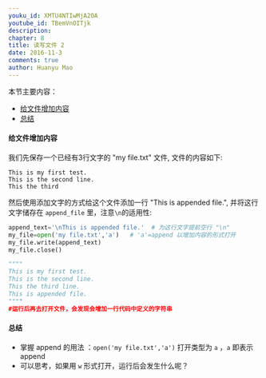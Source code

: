 ```yaml
---
youku_id: XMTU4NTIwMjA2OA
youtube_id: TBemVnOITjk
description: 
chapter: 8
title: 读写文件 2
date: 2016-11-3
comments: true
author: Huanyu Mao
---
```


本节主要内容：

* [给文件增加内容](#append)
* [总结](#summary)

<h4 class="tut-h4-pad" id="append">给文件增加内容</h4>

我们先保存一个已经有3行文字的 "my file.txt" 文件, 文件的内容如下:

```
This is my first test. 
This is the second line.
This the third
```

然后使用添加文字的方式给这个文件添加一行 "This is appended file.", 并将这行文字储存在 `append_file` 里，注意`\n`的适用性:

```python
append_text='\nThis is appended file.'  # 为这行文字提前空行 "\n"
my_file=open('my file.txt','a')   # 'a'=append 以增加内容的形式打开
my_file.write(append_text)
my_file.close()

""""
This is my first test.
This is the second line.
This the third line.
This is appended file.
""""
#运行后再去打开文件，会发现会增加一行代码中定义的字符串
```

<h4 class="tut-h4-pad" id="summary">总结</h4>

- 掌握 append 的用法 ：`open('my file.txt','a')` 打开类型为 `a` ，`a` 即表示 append
- 可以思考，如果用 `w` 形式打开，运行后会发生什么呢？

